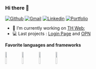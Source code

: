 ### Hi there 👋

[![Github](https://img.shields.io/badge/-Github-000?style=flat&logo=Github&logoColor=white)](https://github.com/anaistatibouet)
[![Gmail](https://img.shields.io/badge/-Gmail-c14438?style=flat&logo=Gmail&logoColor=white)](mailto:anais.tatibouet@gmail.com)
[![Linkedin](https://img.shields.io/badge/-LinkedIn-blue?style=flat&logo=Linkedin&logoColor=white)](https://www.linkedin.com/in/ana%C3%AFs-tatibouet-developpeur/)
[![Portfolio](https://img.shields.io/badge/portfolio-WIP-orange)](https://th-web.fr)

- 🔭 I’m currently working on [TH Web](https://github.com/anaistatibouet/thweb);
- 💻 Last projects : [Login Page](https://github.com/anaistatibouet/login-test-alternance) and [OPN](https://github.com/anaistatibouet/opn-expertime)

**Favorite languages and frameworks**

<p>
  <img width="10%" src="https://img.icons8.com/color/144/000000/javascript.png"/>
  <img width="10%" src="https://www.vectorlogo.zone/logos/angular/angular-icon.svg">
  <img width="10%" src="https://img.icons8.com/color/144/000000/vue-js.png">
  <img width="10%" src="https://img.icons8.com/color/144/000000/c-sharp-logo.png">
</p>
